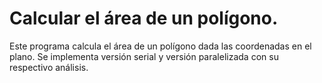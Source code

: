 # Calcular el área de un polígono.
Este programa calcula el área de un polígono dada las coordenadas en el plano. Se implementa versión serial y versión paralelizada con su respectivo análisis.

